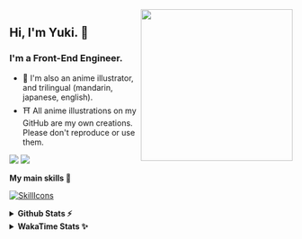 <img style="width:270px;" align="right" src="./asset/image/yuki16bit-chibi-avatar.png">

## Hi, I'm Yuki. 🍋

### I'm a Front-End Engineer.

- 🍡 I'm also an anime illustrator, and trilingual (mandarin, japanese, english).
- ⛩ All anime illustrations on my GitHub are my own creations. Please don't reproduce or use them.

[![](https://img.shields.io/badge/Codesandbox-040404?style=for-the-badge&logo=codesandbox&logoColor=DBDBDB)](https://codesandbox.io/u/yuki16bit)
[![](https://img.shields.io/badge/Codepen-000000?style=for-the-badge&logo=codepen&logoColor=white)](https://codepen.io/yuki16bit)

**My main skills 🎋**

[![SkillIcons](https://skillicons.dev/icons?i=react,redux,ts,js,next,tailwind,css,mui,html,vite,py,docker,gcp,aws,figma)](https://skillicons.dev)

<details>
  <summary><b>Github Stats ⚡</b></summary>

![Yuki's GitHub stats](https://github-readme-stats.vercel.app/api?username=yuki16bit&theme=tokyonight&count_private=true&line_height=20)
![Yuki's top langs](https://github-readme-stats.vercel.app/api/top-langs/?username=yuki16bit&theme=tokyonight&count_private=true&layout=compact)

</details>

<details>
  <summary><b>WakaTime Stats ✨</b></summary>

<!--START_SECTION:waka-->
**I'm a Night 🦉** 

```text
🌞 Morning                1 commits           ░░░░░░░░░░░░░░░░░░░░░░░░░   00.27 % 
🌆 Daytime                135 commits         █████████░░░░░░░░░░░░░░░░   37.09 % 
🌃 Evening                144 commits         ██████████░░░░░░░░░░░░░░░   39.56 % 
🌙 Night                  84 commits          ██████░░░░░░░░░░░░░░░░░░░   23.08 % 
```


📊 **This Week I Spent My Time On** 

```text
🕑︎ Time Zone: Asia/Taipei

🐱‍💻 Projects: 
No Activity Tracked This Week
```


 Last Updated on 14/08/2025 20:26:11 UTC
<!--END_SECTION:waka-->
</details>

